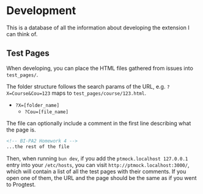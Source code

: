 # Development

This is a database of all the information about developing the extension I can think of.

## Test Pages

When developing, you can place the HTML files gathered from issues into `test_pages/`.

The folder structure follows the search params of the URL, e.g. `?X=Course&Cou=123` maps to `test_pages/course/123.html`.

-   `?X=[folder_name]`
    -   `?Cou=[file_name]`

The file can optionally include a comment in the first line describing what the page is.

```html
<!-- BI-PA2 Homework 4 -->
...the rest of the file
```

Then, when running `bun dev`, if you add the `ptmock.localhost 127.0.0.1` entry into your `/etc/hosts`, you can visit `http://ptmock.localhost:3000/`, which will contain a list of all the test pages with their comments. If you open one of them, the URL and the page should be the same as if you went to Progtest.
